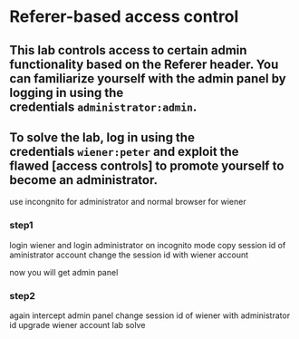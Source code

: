 # Referer-based access control

## This lab controls access to certain admin functionality based on the Referer header. You can familiarize yourself with the admin panel by logging in using the credentials `administrator:admin`.

## To solve the lab, log in using the credentials `wiener:peter` and exploit the flawed [access controls] to promote yourself to become an administrator.

use incongnito for administrator and normal browser for wiener

### step1

login wiener
and login administrator on incognito mode
copy session id of aministrator account
change the session id with wiener account

now you will get admin panel

### step2

again intercept admin panel
change session id of wiener with administrator id
upgrade wiener account
lab solve
